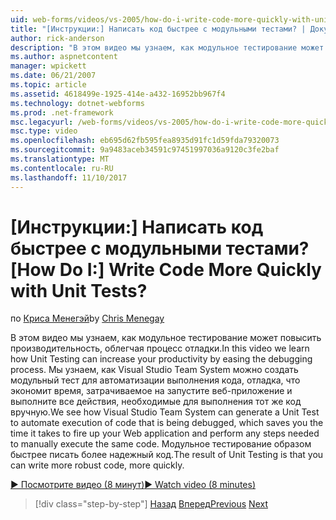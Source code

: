 ```yaml
---
uid: web-forms/videos/vs-2005/how-do-i-write-code-more-quickly-with-unit-tests
title: "[Инструкции:] Написать код быстрее с модульными тестами? | Документы Майкрософт"
author: rick-anderson
description: "В этом видео мы узнаем, как модульное тестирование может повысить производительность, облегчая процесс отладки. Мы видим, как Visual Studio Team System можно создать U...."
ms.author: aspnetcontent
manager: wpickett
ms.date: 06/21/2007
ms.topic: article
ms.assetid: 4618499e-1925-414e-a432-16952bb967f4
ms.technology: dotnet-webforms
ms.prod: .net-framework
msc.legacyurl: /web-forms/videos/vs-2005/how-do-i-write-code-more-quickly-with-unit-tests
msc.type: video
ms.openlocfilehash: eb695d62fb595fea8935d91fc1d59fda79320073
ms.sourcegitcommit: 9a9483aceb34591c97451997036a9120c3fe2baf
ms.translationtype: MT
ms.contentlocale: ru-RU
ms.lasthandoff: 11/10/2017
---
```

<a name="how-do-i-write-code-more-quickly-with-unit-tests"></a><span data-ttu-id="d7359-105">[Инструкции:] Написать код быстрее с модульными тестами?</span><span class="sxs-lookup"><span data-stu-id="d7359-105">[How Do I:] Write Code More Quickly with Unit Tests?</span></span>
====================
<span data-ttu-id="d7359-106">по [Криса Менегэй](https://twitter.com/CMenegay)</span><span class="sxs-lookup"><span data-stu-id="d7359-106">by [Chris Menegay](https://twitter.com/CMenegay)</span></span>

<span data-ttu-id="d7359-107">В этом видео мы узнаем, как модульное тестирование может повысить производительность, облегчая процесс отладки.</span><span class="sxs-lookup"><span data-stu-id="d7359-107">In this video we learn how Unit Testing can increase your productivity by easing the debugging process.</span></span> <span data-ttu-id="d7359-108">Мы узнаем, как Visual Studio Team System можно создать модульный тест для автоматизации выполнения кода, отладка, что экономит время, затрачиваемое на запустите веб-приложение и выполните все действия, необходимые для выполнения тот же код вручную.</span><span class="sxs-lookup"><span data-stu-id="d7359-108">We see how Visual Studio Team System can generate a Unit Test to automate execution of code that is being debugged, which saves you the time it takes to fire up your Web application and perform any steps needed to manually execute the same code.</span></span> <span data-ttu-id="d7359-109">Модульное тестирование образом быстрее писать более надежный код.</span><span class="sxs-lookup"><span data-stu-id="d7359-109">The result of Unit Testing is that you can write more robust code, more quickly.</span></span>

[<span data-ttu-id="d7359-110">&#9654; Посмотрите видео (8 минут)</span><span class="sxs-lookup"><span data-stu-id="d7359-110">&#9654; Watch video (8 minutes)</span></span>](https://channel9.msdn.com/Blogs/ASP-NET-Site-Videos/how-do-i-write-code-more-quickly-with-unit-tests)

>[!div class="step-by-step"]
<span data-ttu-id="d7359-111">[Назад](how-do-i-create-my-own-bug-work-item.md)
[Вперед](how-do-i-practice-test-driven-development.md)</span><span class="sxs-lookup"><span data-stu-id="d7359-111">[Previous](how-do-i-create-my-own-bug-work-item.md)
[Next](how-do-i-practice-test-driven-development.md)</span></span>
